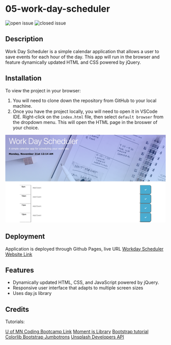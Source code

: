 # 05-work-day-scheduler

![open issue](https://img.shields.io/github/issues-raw/westgards/05-work-day-scheduler)
![closed issue](https://img.shields.io/github/issues-closed-raw/westgards/05-work-day-scheduler)


## Description
Work Day Scheduler is a simple calendar application that allows a user to save events for each hour of the day. This app will run in the browser and feature dynamically updated HTML and CSS powered by jQuery.

## Installation
To view the project in your browser:
1. You will need to clone down the repository from GitHub to your local machine. 
2. Once you have the project locally, you will need to open it in VSCode IDE. Right-click on the `index.html` file, then select `default browser` from the dropdown menu. This will open the HTML page in the broswer of your choice.

![Chrome's dev tools](./src/app/assets/images/work_scheduler_pic.png)

## Deployment

Application is deployed through Github Pages, live URL [Workday Scheduler Website Link](https://westgards.github.io/05-work-day-scheduler/src/app/)

## Features
- Dynamically updated HTML, CSS, and JavaScript powered by jQuery.
- Responsive user interface that adapts to multiple screen sizes
- Uses day.js library

## Credits

Tutorials:

[U of MN Coding Bootcamp Link](https://github.com/coding-boot-camp)
[Moment js Library](https://momentjs.com/)
[Bootstrap tutorial]( https://www.bitdegree.org/learn/bootstrap-col-md)
[Colorlib Bootstrap Jumbotrons](https://colorlib.com/wp/bootstrap-jumbotrons/)
[Unsplash Developers API](https://unsplash.com/documentation#get-a-random-photo )

